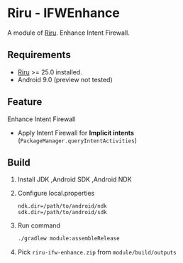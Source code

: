 # Riru - IFWEnhance

A module of [Riru](https://github.com/RikkaApps/Riru). Enhance Intent Firewall.

## Requirements

* [Riru](https://github.com/RikkaApps/Riru) >= 25.0 installed.
* Android 9.0 (preview not tested)



## Feature

Enhance Intent Firewall

* Apply Intent Firewall for **Implicit intents** (`PackageManager.queryIntentActivities`)



## Build

1. Install JDK ,Android SDK ,Android NDK

2. Configure local.properties 

   ```properties
   ndk.dir=/path/to/android/ndk
   sdk.dir=/path/to/android/sdk
   ```

3. Run command 

    ``` bash 
    ./gradlew module:assembleRelease
    ```
    
4. Pick `riru-ifw-enhance.zip` from `module/build/outputs`

